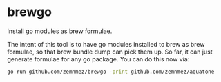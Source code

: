 brewgo
======

Install go modules as brew formulae.

The intent of this tool is to have go modules installed to brew as brew formulae,
so that brew bundle dump can pick them up. So far, it can just generate formulae
for any go package. You can do this now via:

```bash
go run github.com/zemnmez/brewgo -print github.com/zemnmez/aquatone
```

